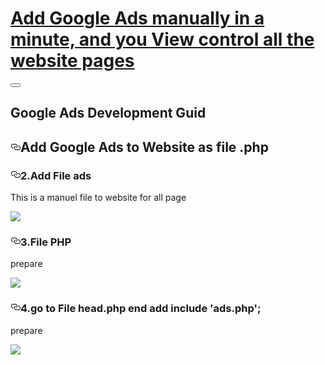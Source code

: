 <!DOCTYPE html>
<main class="bg-whitegrey-l2 pb5 pb10-ns"><div class="bg-cestore"><div class=" center mw-xl pl5 pr5 pl10-ns pr10-ns  pt12 pb4 pt-vw3-ns pb-vw2-ns white pl10 pl0-ns"><h1 class=" f5 lh-h5 f4-l lh-h4-l fw5 ma0 pa0  gh-integration-header-shadow"><a class="link dim white" href="https://wromo.com">Add Google Ads manually in a minute, and you View control all the website pages</a></h1></div></div><div class=" center mw-xl pl5 pr5 pl10-ns pr10-ns  flex flex-column flex-row-ns justify-start relative"><button class="bg-transparent bn appearance-none absolute right-7 db dn-ns" style="top:-40px"><svg class="w6 h-auto stroke-white db dn-ns" data-cy="hamburger-icon" viewBox="0 0 24 24"><defs></defs><path class="a" d="M21 7H3M21 12H3M21 17H3"></path></svg></button><div class=" w-100 w-sidebar-ns pr10 pl5 pl0-ns flex-shrink-0-l relative left-sidebar"><div class="nr3 sticky top-25"><nav class="mt5 mb5 mt10-ns mb0-ns" data-cy="toc"><div class="toc-list-container lefty"></div></nav></div></div><div><div class="w-100 mw-content bg-white shadow-2 br4  br--bottom"><article class="flex-auto pa5 pa8-m pa15-l pt10-ns pb10-ns pt10-l pb10-l relative"><div class="flex content-between items-baseline justify-between no-wrap"><h1 class=" f1-mobile lh-h2 f1-l lh-h1-l ma0 pa0 measure--1-0  darkgrey">Google Ads Development Guid</h1></div><section class="post-content external-scripts"><h2 id="which-ide-to-use" style="position:relative;"><a href="#which-ide-to-use" aria-label="which ide to use permalink" class="anchor before"><svg aria-hidden="true" focusable="false" height="16" version="1.1" viewBox="0 0 16 16" width="16"><path fill-rule="evenodd" d="M4 9h1v1H4c-1.5 0-3-1.69-3-3.5S2.55 3 4 3h4c1.45 0 3 1.69 3 3.5 0 1.41-.91 2.72-2 3.25V8.59c.58-.45 1-1.27 1-2.09C10 5.22 8.98 4 8 4H4c-.98 0-2 1.22-2 2.5S3 9 4 9zm9-3h-1v1h1c1 0 2 1.22 2 2.5S13.98 12 13 12H9c-.98 0-2-1.22-2-2.5 0-.83.42-1.64 1-2.09V6.25c-1.09.53-2 1.84-2 3.25C6 11.31 7.55 13 9 13h4c1.45 0 3-1.69 3-3.5S14.5 6 13 6z"></path></svg></a>Add Google Ads to Website as file .php</h2>
<p></p>
  


<h3 id="2-react-native-debugger" style="position:relative;"><a href="#2-react-native-debugger" aria-label="2 react native debugger permalink" class="anchor before"><svg aria-hidden="true" focusable="false" height="16" version="1.1" viewBox="0 0 16 16" width="16"><path fill-rule="evenodd" d="M4 9h1v1H4c-1.5 0-3-1.69-3-3.5S2.55 3 4 3h4c1.45 0 3 1.69 3 3.5 0 1.41-.91 2.72-2 3.25V8.59c.58-.45 1-1.27 1-2.09C10 5.22 8.98 4 8 4H4c-.98 0-2 1.22-2 2.5S3 9 4 9zm9-3h-1v1h1c1 0 2 1.22 2 2.5S13.98 12 13 12H9c-.98 0-2-1.22-2-2.5 0-.83.42-1.64 1-2.09V6.25c-1.09.53-2 1.84-2 3.25C6 11.31 7.55 13 9 13h4c1.45 0 3-1.69 3-3.5S14.5 6 13 6z"></path></svg></a>2.Add File ads</h3>
<p>This is a manuel file to website for all page <a href="https://github.com/jhen0409/react-native-debugger" target="_blank" rel="nofollow noopener noreferrer"></a></p>
<p><img src="https://wromo.com/wp-content/uploads/2021/03/q.png"></p></section></article><div class="mw-content pl5 pr5 pl15-ns pr15-ns bt b--whitegrey mt5"></div></div></div></div></main>

<h3 id="2-react-native-debugger" style="position:relative;"><a href="#2-react-native-debugger" aria-label="2 react native debugger permalink" class="anchor before"><svg aria-hidden="true" focusable="false" height="16" version="1.1" viewBox="0 0 16 16" width="16"><path fill-rule="evenodd" d="M4 9h1v1H4c-1.5 0-3-1.69-3-3.5S2.55 3 4 3h4c1.45 0 3 1.69 3 3.5 0 1.41-.91 2.72-2 3.25V8.59c.58-.45 1-1.27 1-2.09C10 5.22 8.98 4 8 4H4c-.98 0-2 1.22-2 2.5S3 9 4 9zm9-3h-1v1h1c1 0 2 1.22 2 2.5S13.98 12 13 12H9c-.98 0-2-1.22-2-2.5 0-.83.42-1.64 1-2.09V6.25c-1.09.53-2 1.84-2 3.25C6 11.31 7.55 13 9 13h4c1.45 0 3-1.69 3-3.5S14.5 6 13 6z"></path></svg></a>3.File PHP</h3>
<p>prepare<a href="https://github.com/jhen0409/react-native-debugger" target="_blank" rel="nofollow noopener noreferrer"></a></p>
<p><img src="https://wromo.com/wp-content/uploads/2021/03/PHPADS.png"></p></section></article><div class="mw-content pl5 pr5 pl15-ns pr15-ns bt b--whitegrey mt5"></div></div></div></div></main>

<h3 id="2-react-native-debugger" style="position:relative;"><a href="#2-react-native-debugger" aria-label="2 react native debugger permalink" class="anchor before"><svg aria-hidden="true" focusable="false" height="16" version="1.1" viewBox="0 0 16 16" width="16"><path fill-rule="evenodd" d="M4 9h1v1H4c-1.5 0-3-1.69-3-3.5S2.55 3 4 3h4c1.45 0 3 1.69 3 3.5 0 1.41-.91 2.72-2 3.25V8.59c.58-.45 1-1.27 1-2.09C10 5.22 8.98 4 8 4H4c-.98 0-2 1.22-2 2.5S3 9 4 9zm9-3h-1v1h1c1 0 2 1.22 2 2.5S13.98 12 13 12H9c-.98 0-2-1.22-2-2.5 0-.83.42-1.64 1-2.09V6.25c-1.09.53-2 1.84-2 3.25C6 11.31 7.55 13 9 13h4c1.45 0 3-1.69 3-3.5S14.5 6 13 6z"></path></svg></a>4.go to File head.php end add include 'ads.php';</h3>
<p>prepare<a href="https://github.com/jhen0409/react-native-debugger" target="_blank" rel="nofollow noopener noreferrer"></a></p>
<p><img src="https://wromo.com/wp-content/uploads/2021/03/head-php.png"></p></section></article><div class="mw-content pl5 pr5 pl15-ns pr15-ns bt b--whitegrey mt5"></div></div></div></div></main>
